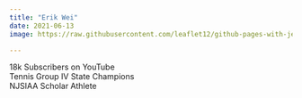 ```yaml
---
title: "Erik Wei"
date: 2021-06-13
image: https://raw.githubusercontent.com/leaflet12/github-pages-with-jekyll/main/unnamed.jpg

---
```


18k Subscribers on YouTube <br/>
Tennis Group IV State Champions <br/>
NJSIAA Scholar Athlete 
